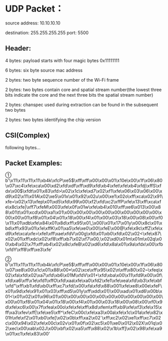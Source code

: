 # **UDP Packet：**

source address: 10.10.10.10

destination: 255.255.255.255
port: 5500

## **Header:**

4 bytes: payload starts with four magic bytes 0x11111111

6 bytes: six byte source mac address

2 bytes: two byte sequence number of the Wi-Fi frame

2 bytes: two bytes contain core and spatial stream number(the lowest three bits indicate the core and the next three bits the spatial stream number)

2 bytes: chanspec used during extraction can be found in the subsequent two bytes

2 bytes: two bytes identifying the chip version

## **CSI(Complex)**

following bytes...

## **Packet Examples:**

① b'\x11\x11\x11\x11\xb4k\xfcP\xe5$\xff\xff\x00\x00\x01\x10e\x00\x1f\x06\x80\x07\xc4\xfe\xca\x00\xd2\xfd\xdf\xff\xd9\xfd\xb4\xfet\xfe\xb4\xfdj\xffS\xfdx\x00$\xfdt\x01\x83\xfd>\x02\x1c\xfe\xd7\x02\xf1\xfe\x06\x03\x06\x00\xd9\x02\x11\x01A\x02\xe5\x01x\x01\x92\x02u\x00\xe1\x02o\xff\xca\x02\x91\xfe=\x02\x13\xfep\x01\xd5\xfd\x99\x00\xf2\xfd\xc2\xffP\xfe\x13\xff\xca\xfe\x8c\xfe|\xff7\xfeM\x003\xfe\x0f\x01w\xfe\xb4\x010\xff\xe6\x013\x00\x88\x01\t\x01\xcd\x00\xa1\x01\x00\x00\x00\x00\x00\x00\x00\x00\x00\x00\x00\x00\x01\xf8\x01\x04\x01\x18\x00\xf4\x01\x00\x03\x18\x00\x08\x00\xf0\x11\x01\xdb\xfe\x84\x01\x8d\xff\x95\x01_\x00)\x01\x17\x01y\x00\x8c\x01\xbd\xff\x93\x01\x1e\xffK\x01\xa5\xfe\xe0\x00\\\xfeE\x00@\xfe\x9c\xffZ\xfe\xd9\xfe\xca\xfe>\xfel\xff\xae\xfdV\x00g\xfd\x01\xb0\xfd\x02\x02<\xfe\x87\x02\x01\xff\xdc\x02\xf8\xff\xb7\x02\xf7\x00,\x02\xd0\x01m\x01m\x02q\x00\xb4\x02\x7f\xff\xb4\x02\x8c\xfeB\x02\xd6\xfd\x8a\x01\x9a\xfdx\x00\xfb\xfdY\xff8\xff\xe3\xfe'

② b'\x11\x11\x11\x11\xb4k\xfcP\xe5$\xff\xff\x00\x00\x01\x10e\x00\x1f\x06\x80\x07\xe8\x00\x1c\x01\x88\x00*\x02\xce\xff\x95\x02\n\xff\x80\x02~\xfeq\x02\xfa\xfd\x02\xa7\xfd\xb6\x01M\xfdV\x01+\xfd\xba\x00\x11\xfd9\x00\x0f\xfd\xa6\xff\x1e\xfd1\xffO\xfd\xaa\xfe\xa0\xfd2\xfe1\xfe\xea\xfd\xb3\xfe\xbf\xfd"\xff\xb1\xfd\xb0\xff\xc7\xfd(\x00\xfa\xfd\x88\x001\xfe\xe8\x00e\xfeF\x01\x9d\xfe\x91\x01\x03\xff\xd5\x01y\xff\xdd\x01)\x00\xad\x01\xd6\x00b\x01<\x01\x02\x01\x96\x01\x00\x00\x00\x00\x00\x00\x00\x00\x00\x00\x00\x00\x01\xf8\x01\x04\x01\x18\x00\xf4\x01\x00\x03\x18\x00\x08\x00\xf0\x9d\xfe\xc6\x00\x7f\xfea\x00o\xfe\xfe\xff\x8d\xfem\xff\xb9\xfe\xf3\xfe\x15\xff\xa3\xfev\xff|\xfe\xe5\xff^\xfeC\x00c\xfe\xa3\x00a\xfe\x1c\x01a\xfe\x82\x01h\xfe\xf2\x01\xb0\xfe[\x02\x0b\xff\xa2\x02`\xff\xc2\x02\xe1\xff\xc7\x02c\x00\x94\x02\xfe\x00c\x02v\x01\x0f\x02\xc5\x01\xe0\x012\x02X\x01q\x02\xec\x00\xab\x02J\x00\xbf\x02\xa5\xff\x88\x02\x1b\xff]\x02\x98\xfe\xa9\x01\xc1\xfe\x83\x00'
